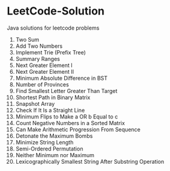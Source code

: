 # LeetCode-Solution
Java solutions for leetcode problems

1. Two Sum
2. Add Two Numbers
208. Implement Trie (Prefix Tree)
228. Summary Ranges
496. Next Greater Element I
503. Next Greater Element II
530. Minimum Absolute Difference in BST
547. Number of Provinces
744. Find Smallest Letter Greater Than Target
1091. Shortest Path in Binary Matrix
1146. Snapshot Array
1232. Check If It Is a Straight Line
1318. Minimum Flips to Make a OR b Equal to c
1351. Count Negative Numbers in a Sorted Matrix
1502. Can Make Arithmetic Progression From Sequence
2101. Detonate the Maximum Bombs
2716. Minimize String Length
2717. Semi-Ordered Permutation
2733. Neither Minimum nor Maximum
2734. Lexicographically Smallest String After Substring Operation
